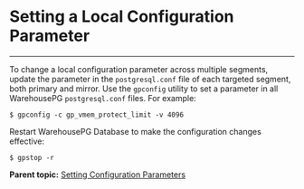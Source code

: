# Setting a Local Configuration Parameter
---

To change a local configuration parameter across multiple segments, update the parameter in the `postgresql.conf` file of each targeted segment, both primary and mirror. Use the `gpconfig` utility to set a parameter in all WarehousePG `postgresql.conf` files. For example:

```
$ gpconfig -c gp_vmem_protect_limit -v 4096
```

Restart WarehousePG Database to make the configuration changes effective:

```
$ gpstop -r
```

**Parent topic:** [Setting Configuration Parameters](../topics/g-setting-configuration-parameters.html)

